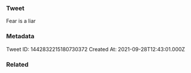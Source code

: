 ### Tweet
Fear is a liar

### Metadata
Tweet ID: 1442832215180730372
Created At: 2021-09-28T12:43:01.000Z

### Related

